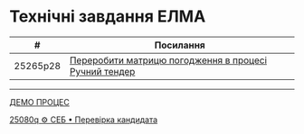 ﻿# Технічні завдання ЕЛМА

| # | Посилання |
|---|-----------|
| 25265p28 | [Переробити матрицю погодження в процесі Ручний тендер](.\25265p28__TenderManual\25265p28__main.md) |

---


[ДЕМО ПРОЦЕС](./SampleProcess/readme.md) 

[25080q ⚙️ СЕБ • Перевірка кандидата](./25080q__SebCheckOfCandidate/readme.md)